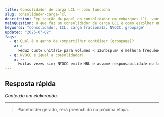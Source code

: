 ```yaml
---
title: Consolidador de carga LCL – como funciona
slug: consolidador-carga-lcl
description: Explicação do papel do consolidador em embarques LCL, vantagens, custos e documentação.
mainQuestion: O que faz um consolidador de carga LCL e como escolher um bom parceiro?
keywords: "consolidador, LCL, carga fracionada, NVOCC, groupage"
updated: "2025-07-02"
faqs:
  - q: Qual é o ganho de compartilhar contêiner (groupage)?
    a: >-
      Reduz custo unitário para volumes < 12&nbsp;m³ e melhora frequência de saídas.
  - q: NVOCC é igual a consolidador?
    a: >-
      Muitas vezes sim; NVOCC emite HBL e assume responsabilidade no transporte.
---
```


## Resposta rápida

*Conteúdo em elaboração.*

---

> Placeholder gerado, será preenchido na próxima etapa. 